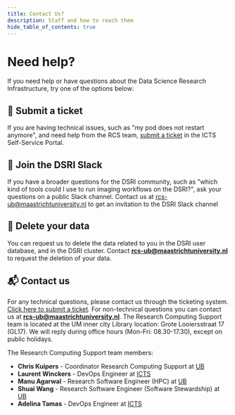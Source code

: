 ```yaml
---
title: Contact Us?
description: Staff and how to reach them
hide_table_of_contents: true
---
```


# Need help?

If you need help or have questions about the Data Science Research Infrastructure, try one of the options below:

## 📝 Submit a ticket

If you are having technical issues, such as "my pod does not restart anymore", and need help from the RCS team, [submit a ticket](https://servicedesk.icts.maastrichtuniversity.nl/tas/public/ssp/content/serviceflow?unid=1ffa93e9ecd94d938ad46e3cb24c2392) in the ICTS Self-Service Portal.


## 💬 Join the DSRI Slack

If you have a broader questions for the DSRI community, such as "which kind of tools could I use to run imaging workflows on the DSRI?", ask your questions on a public Slack channel. Contact us at [rcs-ub@maastrichtuniversity.nl](mailto:rcs-ub@maastrichtuniversity.nl) to get an invitation to the DSRI Slack channel

<!-- a href="https://dsri.slack.com" target="_blank" rel="noreferrer noopener" aria-label="Chat on Slack">
    <img alt="Chat on Slack" src="https://img.shields.io/badge/Chat%20on-Slack-blueviolet"/>
</a-->

## 🧹 Delete your data

You can request us to delete the data related to you in the DSRI user database, and in the DSRI cluster. Contact **[rcs-ub@maastrichtuniversity.nl](mailto:dsri-support-l@maastrichtuniversity.nl)** to request the deletion of your data.

## 📬 Contact us

For any technical questions, please contact us through the ticketing system. [Click here to submit a ticket](https://servicedesk.icts.maastrichtuniversity.nl/tas/public/ssp/content/serviceflow?unid=1ffa93e9ecd94d938ad46e3cb24c2392). For non-technical questions you can contact us at **[rcs-ub@maastrichtuniversity.nl](mailto:rcs-ub@maastrichtuniversity.nl)**. The Research Computing Support team is located at the UM inner city Library location: Grote Looiersstraat 17 (GL17). We will reply during office hours (Mon-Fri: 08.30-17.30), except on public holidays.

The Research Computing Support team members:

- **Chris Kuipers** - Coordinator Research Computing Support at [UB](https://library.maastrichtuniversity.nl/)
- **Laurent Winckers** - DevOps Engineer at [ICTS](https://maastrichtuniversity.nl/icts)
- **Manu Agarwal** - Research Software Engineer (HPC) at [UB](https://library.maastrichtuniversity.nl/)
- **Shuai Wang** - Research Software Engineer (Software Stewardship) at [UB](https://library.maastrichtuniversity.nl/)
- **Adelina Tamas** - DevOps Engineer at [ICTS](https://maastrichtuniversity.nl/icts)
